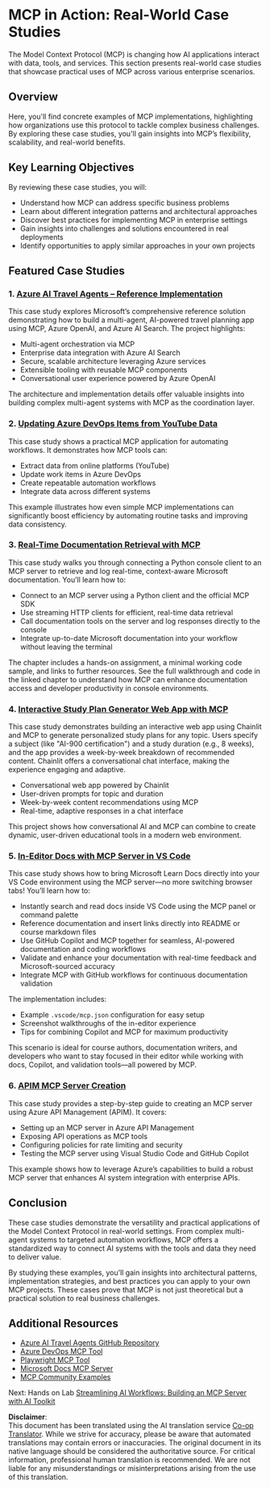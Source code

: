 <!--
CO_OP_TRANSLATOR_METADATA:
{
  "original_hash": "873741da08dd6537858d5e14c3a386e1",
  "translation_date": "2025-07-04T15:13:07+00:00",
  "source_file": "09-CaseStudy/README.md",
  "language_code": "en"
}
-->
# MCP in Action: Real-World Case Studies 

The Model Context Protocol (MCP) is changing how AI applications interact with data, tools, and services. This section presents real-world case studies that showcase practical uses of MCP across various enterprise scenarios.

## Overview

Here, you'll find concrete examples of MCP implementations, highlighting how organizations use this protocol to tackle complex business challenges. By exploring these case studies, you'll gain insights into MCP’s flexibility, scalability, and real-world benefits.

## Key Learning Objectives

By reviewing these case studies, you will:

- Understand how MCP can address specific business problems
- Learn about different integration patterns and architectural approaches
- Discover best practices for implementing MCP in enterprise settings
- Gain insights into challenges and solutions encountered in real deployments
- Identify opportunities to apply similar approaches in your own projects

## Featured Case Studies

### 1. [Azure AI Travel Agents – Reference Implementation](./travelagentsample.md)

This case study explores Microsoft’s comprehensive reference solution demonstrating how to build a multi-agent, AI-powered travel planning app using MCP, Azure OpenAI, and Azure AI Search. The project highlights:

- Multi-agent orchestration via MCP
- Enterprise data integration with Azure AI Search
- Secure, scalable architecture leveraging Azure services
- Extensible tooling with reusable MCP components
- Conversational user experience powered by Azure OpenAI

The architecture and implementation details offer valuable insights into building complex multi-agent systems with MCP as the coordination layer.

### 2. [Updating Azure DevOps Items from YouTube Data](./UpdateADOItemsFromYT.md)

This case study shows a practical MCP application for automating workflows. It demonstrates how MCP tools can:

- Extract data from online platforms (YouTube)
- Update work items in Azure DevOps
- Create repeatable automation workflows
- Integrate data across different systems

This example illustrates how even simple MCP implementations can significantly boost efficiency by automating routine tasks and improving data consistency.

### 3. [Real-Time Documentation Retrieval with MCP](./docs-mcp/README.md)

This case study walks you through connecting a Python console client to an MCP server to retrieve and log real-time, context-aware Microsoft documentation. You’ll learn how to:

- Connect to an MCP server using a Python client and the official MCP SDK
- Use streaming HTTP clients for efficient, real-time data retrieval
- Call documentation tools on the server and log responses directly to the console
- Integrate up-to-date Microsoft documentation into your workflow without leaving the terminal

The chapter includes a hands-on assignment, a minimal working code sample, and links to further resources. See the full walkthrough and code in the linked chapter to understand how MCP can enhance documentation access and developer productivity in console environments.

### 4. [Interactive Study Plan Generator Web App with MCP](./docs-mcp/README.md)

This case study demonstrates building an interactive web app using Chainlit and MCP to generate personalized study plans for any topic. Users specify a subject (like "AI-900 certification") and a study duration (e.g., 8 weeks), and the app provides a week-by-week breakdown of recommended content. Chainlit offers a conversational chat interface, making the experience engaging and adaptive.

- Conversational web app powered by Chainlit
- User-driven prompts for topic and duration
- Week-by-week content recommendations using MCP
- Real-time, adaptive responses in a chat interface

This project shows how conversational AI and MCP can combine to create dynamic, user-driven educational tools in a modern web environment.

### 5. [In-Editor Docs with MCP Server in VS Code](./docs-mcp/README.md)

This case study shows how to bring Microsoft Learn Docs directly into your VS Code environment using the MCP server—no more switching browser tabs! You’ll learn how to:

- Instantly search and read docs inside VS Code using the MCP panel or command palette
- Reference documentation and insert links directly into README or course markdown files
- Use GitHub Copilot and MCP together for seamless, AI-powered documentation and coding workflows
- Validate and enhance your documentation with real-time feedback and Microsoft-sourced accuracy
- Integrate MCP with GitHub workflows for continuous documentation validation

The implementation includes:
- Example `.vscode/mcp.json` configuration for easy setup
- Screenshot walkthroughs of the in-editor experience
- Tips for combining Copilot and MCP for maximum productivity

This scenario is ideal for course authors, documentation writers, and developers who want to stay focused in their editor while working with docs, Copilot, and validation tools—all powered by MCP.

### 6. [APIM MCP Server Creation](./apimsample.md)

This case study provides a step-by-step guide to creating an MCP server using Azure API Management (APIM). It covers:

- Setting up an MCP server in Azure API Management
- Exposing API operations as MCP tools
- Configuring policies for rate limiting and security
- Testing the MCP server using Visual Studio Code and GitHub Copilot

This example shows how to leverage Azure’s capabilities to build a robust MCP server that enhances AI system integration with enterprise APIs.

## Conclusion

These case studies demonstrate the versatility and practical applications of the Model Context Protocol in real-world settings. From complex multi-agent systems to targeted automation workflows, MCP offers a standardized way to connect AI systems with the tools and data they need to deliver value.

By studying these examples, you’ll gain insights into architectural patterns, implementation strategies, and best practices you can apply to your own MCP projects. These cases prove that MCP is not just theoretical but a practical solution to real business challenges.

## Additional Resources

- [Azure AI Travel Agents GitHub Repository](https://github.com/Azure-Samples/azure-ai-travel-agents)
- [Azure DevOps MCP Tool](https://github.com/microsoft/azure-devops-mcp)
- [Playwright MCP Tool](https://github.com/microsoft/playwright-mcp)
- [Microsoft Docs MCP Server](https://github.com/MicrosoftDocs/mcp)
- [MCP Community Examples](https://github.com/microsoft/mcp)


Next: Hands on Lab [Streamlining AI Workflows: Building an MCP Server with AI Toolkit](../10-StreamliningAIWorkflowsBuildingAnMCPServerWithAIToolkit/README.md)

**Disclaimer**:  
This document has been translated using the AI translation service [Co-op Translator](https://github.com/Azure/co-op-translator). While we strive for accuracy, please be aware that automated translations may contain errors or inaccuracies. The original document in its native language should be considered the authoritative source. For critical information, professional human translation is recommended. We are not liable for any misunderstandings or misinterpretations arising from the use of this translation.